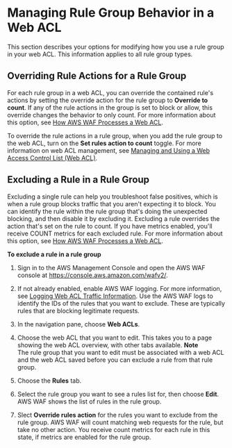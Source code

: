 # Managing Rule Group Behavior in a Web ACL<a name="waf-using-rule-groups"></a>

This section describes your options for modifying how you use a rule group in your web ACL\. This information applies to all rule group types\. 

## Overriding Rule Actions for a Rule Group<a name="rule-group-override"></a>

For each rule group in a web ACL, you can override the contained rule's actions by setting the override action for the rule group to **Override to count**\. If any of the rule actions in the group is set to block or allow, this override changes the behavior to only count\. For more information about this option, see [How AWS WAF Processes a Web ACL](web-acl-processing.md)\. 

To override the rule actions in a rule group, when you add the rule group to the web ACL, turn on the **Set rules action to count** toggle\. For more information on web ACL management, see [Managing and Using a Web Access Control List \(Web ACL\)](web-acl.md)\. 

## Excluding a Rule in a Rule Group<a name="rule-group-rule-exclusion"></a>

Excluding a single rule can help you troubleshoot false positives, which is when a rule group blocks traffic that you aren't expecting it to block\. You can identify the rule within the rule group that's doing the unexpected blocking, and then disable it by excluding it\. Excluding a rule overrides the action that's set on the rule to count\. If you have metrics enabled, you'll receive COUNT metrics for each excluded rule\. For more information about this option, see [How AWS WAF Processes a Web ACL](web-acl-processing.md)\. <a name="waf-managed-rule-group-exclude-rule-procedure"></a>

**To exclude a rule in a rule group**

1. Sign in to the AWS Management Console and open the AWS WAF console at [https://console\.aws\.amazon\.com/wafv2/](https://console.aws.amazon.com/wafv2/)\. 

1. If not already enabled, enable AWS WAF logging\. For more information, see [Logging Web ACL Traffic Information](logging.md)\. Use the AWS WAF logs to identify the IDs of the rules that you want to exclude\. These are typically rules that are blocking legitimate requests\.

1. In the navigation pane, choose **Web ACLs**\.

1. Choose the web ACL that you want to edit\. This takes you to a page showing the web ACL overview, with other tabs available\. 
**Note**  
The rule group that you want to edit must be associated with a web ACL and the web ACL saved before you can exclude a rule from that rule group\.

1. Choose the **Rules** tab\.

1. Select the rule group you want to see a rules list for, then choose **Edit**\. AWS WAF shows the list of rules in the rule group\. 

1. Slect **Override rules action** for the rules you want to exclude from the rule group\. AWS WAF will count matching web requests for the rule, but take no other action\. You receive count metrics for each rule in this state, if metrics are enabled for the rule group\. 